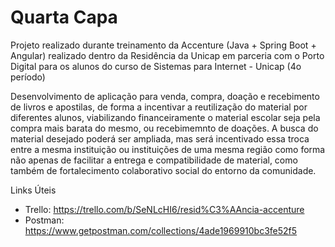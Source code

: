 # Quarta Capa

Projeto realizado durante treinamento da Accenture (Java + Spring Boot + Angular) realizado dentro da Residência da Unicap em parceria com o Porto Digital para os alunos do curso de Sistemas para Internet - Unicap (4o período)

Desenvolvimento de aplicação para venda, compra, doação e recebimento de livros e apostilas, de forma a incentivar a reutilização do material por diferentes alunos, viabilizando financeiramente o material escolar seja pela compra mais barata do mesmo, ou recebimemnto de doações.
A busca do material desejado poderá ser ampliada, mas será incentivado essa troca entre a mesma instituição ou instituições de uma mesma região como forma não apenas de facilitar a entrega e compatibilidade de material, como também de fortalecimento colaborativo social do entorno da comunidade.


Links Úteis
- Trello: https://trello.com/b/SeNLcHI6/resid%C3%AAncia-accenture
- Postman: https://www.getpostman.com/collections/4ade1969910bc3fe52f5
